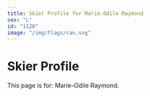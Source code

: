 ```yaml
---
title: Skier Profile for Marie-Odile Raymond
sex: "L"
id: "1120"
image: "/img/flags/can.svg" 
---
```


# Skier Profile

This page is for: Marie-Odile Raymond.
    